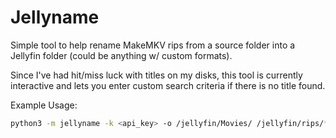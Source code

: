 # Jellyname

Simple tool to help rename MakeMKV rips from a source folder into a Jellyfin
folder (could be anything w/ custom formats).

Since I've had hit/miss luck with titles on my disks, this tool is currently
interactive and lets you enter custom search criteria if there is no title found.

Example Usage:

```bash
python3 -m jellyname -k <api_key> -o /jellyfin/Movies/ /jellyfin/rips/**/*.mkv
```
